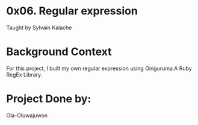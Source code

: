 # 0x06. Regular expression
Taught by Sylvain Kalache


# Background Context
For this project, I built my own regular expression using Oniguruma.A Ruby RegEx Library.

# Project Done by:
Ola-Oluwajuwon

